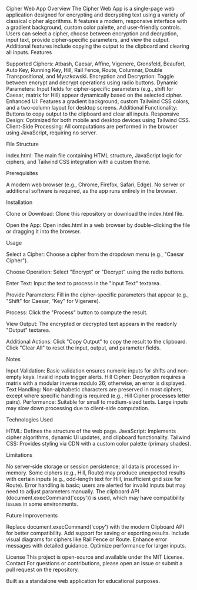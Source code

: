Cipher Web App
Overview
The Cipher Web App is a single-page web application designed for encrypting and decrypting text using a variety of classical cipher algorithms. It features a modern, responsive interface with a gradient background, custom color palette, and user-friendly controls. Users can select a cipher, choose between encryption and decryption, input text, provide cipher-specific parameters, and view the output. Additional features include copying the output to the clipboard and clearing all inputs.
Features

Supported Ciphers: Atbash, Caesar, Affine, Vigenere, Gronsfeld, Beaufort, Auto Key, Running Key, Hill, Rail Fence, Route, Columnar, Double Transpositional, and Myszkowski.
Encryption and Decryption: Toggle between encrypt and decrypt operations using radio buttons.
Dynamic Parameters: Input fields for cipher-specific parameters (e.g., shift for Caesar, matrix for Hill) appear dynamically based on the selected cipher.
Enhanced UI: Features a gradient background, custom Tailwind CSS colors, and a two-column layout for desktop screens.
Additional Functionality: Buttons to copy output to the clipboard and clear all inputs.
Responsive Design: Optimized for both mobile and desktop devices using Tailwind CSS.
Client-Side Processing: All computations are performed in the browser using JavaScript, requiring no server.

File Structure

index.html: The main file containing HTML structure, JavaScript logic for ciphers, and Tailwind CSS integration with a custom theme.

Prerequisites

A modern web browser (e.g., Chrome, Firefox, Safari, Edge).
No server or additional software is required, as the app runs entirely in the browser.

Installation

Clone or Download:
Clone this repository or download the index.html file.


Open the App:
Open index.html in a web browser by double-clicking the file or dragging it into the browser.



Usage

Select a Cipher:
Choose a cipher from the dropdown menu (e.g., "Caesar Cipher").


Choose Operation:
Select "Encrypt" or "Decrypt" using the radio buttons.


Enter Text:
Input the text to process in the "Input Text" textarea.


Provide Parameters:
Fill in the cipher-specific parameters that appear (e.g., "Shift" for Caesar, "Key" for Vigenere).


Process:
Click the "Process" button to compute the result.


View Output:
The encrypted or decrypted text appears in the readonly "Output" textarea.


Additional Actions:
Click "Copy Output" to copy the result to the clipboard.
Click "Clear All" to reset the input, output, and parameter fields.



Notes

Input Validation: Basic validation ensures numeric inputs for shifts and non-empty keys. Invalid inputs trigger alerts.
Hill Cipher: Decryption requires a matrix with a modular inverse modulo 26; otherwise, an error is displayed.
Text Handling: Non-alphabetic characters are preserved in most ciphers, except where specific handling is required (e.g., Hill Cipher processes letter pairs).
Performance: Suitable for small to medium-sized texts. Large inputs may slow down processing due to client-side computation.

Technologies Used

HTML: Defines the structure of the web page.
JavaScript: Implements cipher algorithms, dynamic UI updates, and clipboard functionality.
Tailwind CSS: Provides styling via CDN with a custom color palette (primary shades).

Limitations

No server-side storage or session persistence; all data is processed in-memory.
Some ciphers (e.g., Hill, Route) may produce unexpected results with certain inputs (e.g., odd-length text for Hill, insufficient grid size for Route).
Error handling is basic; users are alerted for invalid inputs but may need to adjust parameters manually.
The clipboard API (document.execCommand('copy')) is used, which may have compatibility issues in some environments.

Future Improvements

Replace document.execCommand('copy') with the modern Clipboard API for better compatibility.
Add support for saving or exporting results.
Include visual diagrams for ciphers like Rail Fence or Route.
Enhance error messages with detailed guidance.
Optimize performance for larger inputs.

License
This project is open-source and available under the MIT License.
Contact
For questions or contributions, please open an issue or submit a pull request on the repository.

Built as a standalone web application for educational purposes.
